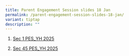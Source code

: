```yaml
---
title: Parent Engagement Session slides 18 Jan
permalink: /parent-engagement-session-slides-18-jan/
variant: tiptap
description: ""
---
```

<ol data-tight="true" class="tight">
<li>
<p><a href="/files/2025/Sec_1_PES_YH_2025.pdf" rel="noopener noreferrer nofollow" target="_blank">Sec 1 PES_YH 2025</a>
</p>
</li>
<li>
<p><a href="/files/2025/Sec_45_PES_2025_slides_for_YH_address.pdf" rel="noopener noreferrer nofollow" target="_blank">Sec 45 PES_YH 2025</a>
</p>
</li>
</ol>
<p></p>